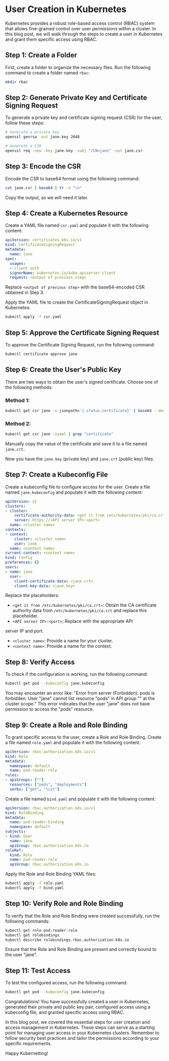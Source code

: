 # User Creation in Kubernetes

Kubernetes provides a robust role-based access control (RBAC) system that allows fine-grained control over user permissions within a cluster. In this blog post, we will walk through the steps to create a user in Kubernetes and grant them specific access using RBAC.

## Step 1: Create a Folder

First, create a folder to organize the necessary files. Run the following command to create a folder named `rbac`:

```bash
mkdir rbac
```

## Step 2: Generate Private Key and Certificate Signing Request

To generate a private key and certificate signing request (CSR) for the user, follow these steps:

```bash
# Generate a private key
openssl genrsa -out jane.key 2048

# Generate a CSR
openssl req -new -key jane.key -subj "/CN=jane" -out jane.csr
```

## Step 3: Encode the CSR

Encode the CSR to base64 format using the following command:

```bash
cat jane.csr | base64 | tr -d "\n"
```

Copy the output, as we will need it later.

## Step 4: Create a Kubernetes Resource

Create a YAML file named `csr.yaml` and populate it with the following content:

```yaml
apiVersion: certificates.k8s.io/v1
kind: CertificateSigningRequest
metadata:
  name: jane
spec:
  usages:
  - client auth
  signerName: kubernetes.io/kube-apiserver-client
  request: <output of previous step>
```

Replace `<output of previous step>` with the base64-encoded CSR obtained in Step 3.

Apply the YAML file to create the CertificateSigningRequest object in Kubernetes:

```bash
kubectl apply -f csr.yaml
```

## Step 5: Approve the Certificate Signing Request

To approve the Certificate Signing Request, run the following command:

```bash
kubectl certificate approve jane
```

## Step 6: Create the User's Public Key

There are two ways to obtain the user's signed certificate. Choose one of the following methods:

### Method 1:

```bash
kubectl get csr jane -o jsonpath='{.status.certificate}' | base64 --decode > jane.crt
```

### Method 2:

```bash
kubectl get csr jane -oyaml | grep "certificate"
```

Manually copy the value of the certificate and save it to a file named `jane.crt`.

Now you have the `jane.key` (private key) and `jane.crt` (public key) files.

## Step 7: Create a Kubeconfig File

Create a kubeconfig file to configure access for the user. Create a file named `jane.kubeconfig` and populate it with the following content:

```yaml
apiVersion: v1
clusters:
- cluster:
    certificate-authority-data: <get it from /etc/kubernetes/pki/ca.crt>
    server: https://<API server IP>:<port>
  name: <cluster name>
contexts:
- context:
    cluster: <cluster name>
    user: jane
  name: <context name>
current-context: <context name>
kind: Config
preferences: {}
users:
- name: jane
  user:
    client-certificate-data: <jane.crt>
    client-key-data: <jane.key>
```

Replace the placeholders:
- `<get it from /etc/kubernetes/pki/ca.crt>`: Obtain the CA certificate authority data from `/etc/kubernetes/pki/ca.crt` and replace this placeholder.
- `<API server IP>:<port>`: Replace with the appropriate API

 server IP and port.
- `<cluster name>`: Provide a name for your cluster.
- `<context name>`: Provide a name for the context.

## Step 8: Verify Access

To check if the configuration is working, run the following command:

```bash
kubectl get pod --kubeconfig jane.kubeconfig
```

You may encounter an error like: "Error from server (Forbidden): pods is forbidden: User "jane" cannot list resource "pods" in API group "" at the cluster scope." This error indicates that the user "jane" does not have permission to access the "pods" resource.

## Step 9: Create a Role and Role Binding

To grant specific access to the user, create a Role and Role Binding. Create a file named `role.yaml` and populate it with the following content:

```yaml
apiVersion: rbac.authorization.k8s.io/v1
kind: Role
metadata:
  namespace: default
  name: pod-reader-role
rules:
- apiGroups: [""]
  resources: ["pods", "deployments"]
  verbs: ["get", "list"]
```

Create a file named `bind.yaml` and populate it with the following content:

```yaml
apiVersion: rbac.authorization.k8s.io/v1
kind: RoleBinding
metadata:
  name: pod-reader-binding
  namespace: default
subjects:
- kind: User
  name: jane
  apiGroup: rbac.authorization.k8s.io
roleRef:
  kind: Role
  name: pod-reader-role
  apiGroup: rbac.authorization.k8s.io
```

Apply the Role and Role Binding YAML files:

```bash
kubectl apply -f role.yaml
kubectl apply -f bind.yaml
```

## Step 10: Verify Role and Role Binding

To verify that the Role and Role Binding were created successfully, run the following commands:

```bash
kubectl get role pod-reader-role
kubectl get rolebindings
kubectl describe rolebindings.rbac.authorization.k8s.io
```

Ensure that the Role and Role Binding are present and correctly bound to the user "jane".

## Step 11: Test Access

To test the configured access, run the following command:

```bash
kubectl get pod --kubeconfig jane.kubeconfig
```

Congratulations! You have successfully created a user in Kubernetes, generated their private and public key pair, configured access using a kubeconfig file, and granted specific access using RBAC.

In this blog post, we covered the essential steps for user creation and access management in Kubernetes. These steps can serve as a starting point for managing user access in your Kubernetes clusters. Remember to follow security best practices and tailor the permissions according to your specific requirements.

Happy Kubernetting!